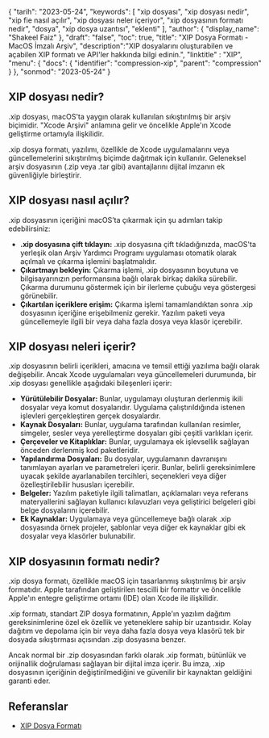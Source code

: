 {
"tarih": "2023-05-24",
  "keywords": [
"xip dosyası",
"xip dosyası nedir",
"xip fie nasıl açılır",
"xip dosyası neler içeriyor",
"xip dosyasının formatı nedir",
"dosya",
"xip dosya uzantısı",
"eklenti"
],
  "author": {
"display_name": "Shakeel Faiz"
},
"draft": "false",
"toc": true,
"title": "XIP Dosya Formatı - MacOS İmzalı Arşiv",
  "description":"XIP dosyalarını oluşturabilen ve açabilen XIP formatı ve API'ler hakkında bilgi edinin.",
"linktitle" : "XIP",
  "menu": {
    "docs": {
      "identifier": "compression-xip",
      "parent": "compression"
}
},
"sonmod": "2023-05-24"
}

## XIP dosyası nedir?

.xip dosyası, macOS'ta yaygın olarak kullanılan sıkıştırılmış bir arşiv biçimidir. "Xcode Arşivi" anlamına gelir ve öncelikle Apple'ın Xcode geliştirme ortamıyla ilişkilidir.

.xip dosya formatı, yazılımı, özellikle de Xcode uygulamalarını veya güncellemelerini sıkıştırılmış biçimde dağıtmak için kullanılır. Geleneksel arşiv dosyasının (.zip veya .tar gibi) avantajlarını dijital imzanın ek güvenliğiyle birleştirir.

## XIP dosyası nasıl açılır?

.xip dosyasının içeriğini macOS’ta çıkarmak için şu adımları takip edebilirsiniz:

- **.xip dosyasına çift tıklayın:** .xip dosyasına çift tıkladığınızda, macOS'ta yerleşik olan Arşiv Yardımcı Programı uygulaması otomatik olarak açılmalı ve çıkarma işlemini başlatmalıdır.
- **Çıkartmayı bekleyin:** Çıkarma işlemi, .xip dosyasının boyutuna ve bilgisayarınızın performansına bağlı olarak birkaç dakika sürebilir. Çıkarma durumunu göstermek için bir ilerleme çubuğu veya göstergesi görünebilir.
- **Çıkartılan içeriklere erişim:** Çıkarma işlemi tamamlandıktan sonra .xip dosyasının içeriğine erişebilmeniz gerekir. Yazılım paketi veya güncellemeyle ilgili bir veya daha fazla dosya veya klasör içerebilir.

## XIP dosyası neleri içerir?

.xip dosyasının belirli içerikleri, amacına ve temsil ettiği yazılıma bağlı olarak değişebilir. Ancak Xcode uygulamaları veya güncellemeleri durumunda, bir .xip dosyası genellikle aşağıdaki bileşenleri içerir:

- **Yürütülebilir Dosyalar:** Bunlar, uygulamayı oluşturan derlenmiş ikili dosyalar veya komut dosyalarıdır. Uygulama çalıştırıldığında istenen işlevleri gerçekleştiren gerçek dosyalardır.
- **Kaynak Dosyaları:** Bunlar, uygulama tarafından kullanılan resimler, simgeler, sesler veya yerelleştirme dosyaları gibi çeşitli varlıkları içerir.
- **Çerçeveler ve Kitaplıklar:** Bunlar, uygulamaya ek işlevsellik sağlayan önceden derlenmiş kod paketleridir.
- **Yapılandırma Dosyaları:** Bu dosyalar, uygulamanın davranışını tanımlayan ayarları ve parametreleri içerir. Bunlar, belirli gereksinimlere uyacak şekilde ayarlanabilen tercihleri, seçenekleri veya diğer özelleştirilebilir hususları içerebilir.
- **Belgeler:** Yazılım paketiyle ilgili talimatları, açıklamaları veya referans materyallerini sağlayan kullanıcı kılavuzları veya geliştirici belgeleri gibi belge dosyalarını içerebilir.
- **Ek Kaynaklar:** Uygulamaya veya güncellemeye bağlı olarak .xip dosyasında örnek projeler, şablonlar veya diğer ek kaynaklar gibi ek dosyalar veya klasörler bulunabilir.

## XIP dosyasının formatı nedir?

.xip dosya formatı, özellikle macOS için tasarlanmış sıkıştırılmış bir arşiv formatıdır. Apple tarafından geliştirilen tescilli bir formattır ve öncelikle Apple'ın entegre geliştirme ortamı (IDE) olan Xcode ile ilişkilidir.

.xip formatı, standart ZIP dosya formatının, Apple'ın yazılım dağıtım gereksinimlerine özel ek özellik ve yeteneklere sahip bir uzantısıdır. Kolay dağıtım ve depolama için bir veya daha fazla dosya veya klasörü tek bir dosyada sıkıştırması açısından .zip dosyasına benzer.

Ancak normal bir .zip dosyasından farklı olarak .xip formatı, bütünlük ve orijinallik doğrulaması sağlayan bir dijital imza içerir. Bu imza, .xip dosyasının içeriğinin değiştirilmediğini ve güvenilir bir kaynaktan geldiğini garanti eder.

## Referanslar
* [XIP Dosya Formatı](https://en.wikipedia.org/wiki/.XIP)

